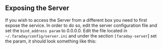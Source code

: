 ## **Exposing the Server**

If you wish to access the Server from a different box you need to first expose the service. In order to do so, edit the server configuration file and set the ```bind_address param``` to 0.0.0.0.
Edit the file located in ```~/.faraday/config/server.ini``` and under the section ```[faraday-server```] set the param, it should look something like this:


